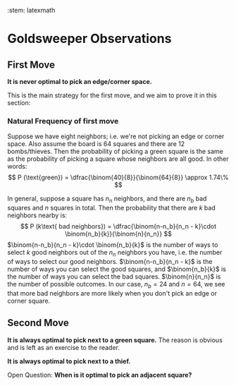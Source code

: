 :stem: latexmath

# Goldsweeper Observations

## First Move

**It is never optimal to pick an edge/corner space.**

This is the main strategy for the first move, and we aim to prove it in this section:

### Natural Frequency of first move

Suppose we have eight neighbors; i.e. we're not picking an edge or corner space. Also assume the board is 64 squares and there are 12 bombs/thieves.
Then the probability of picking a green square is the same as the probability of picking a square whose neighbors are all good. In other words:
$$
P (\text{green}) = \dfrac{\binom{40}{8}}{\binom{64}{8}} \approx 1.74\%
$$

In general, suppose a square has $n_n$ neighbors, and there are $n_b$ bad squares and $n$ squares in total. Then the probability that there are $k$ bad neighbors nearby is:
$$
P (k\text{ bad neighbors}) = \dfrac{\binom{n-n_b}{n_n - k}\cdot \binom{n_b}{k}}{\binom{n}{n_n}}
$$
$\binom{n-n_b}{n_n - k}\cdot \binom{n_b}{k}$ is the number of ways to select $k$ good neighbors out of the $n_n$ neighbors you have, i.e. the number of ways to select our good neighbors. $\binom{n-n_b}{n_n - k}$ is the number of ways you can select the good squares, and $\binom{n_b}{k}$ is the number of ways you can select the bad squares. $\binom{n}{n_n}$ is the number of possible outcomes.
In our case, $n_b = 24$ and $n = 64$, we see that more bad neighbors are more likely when you don't pick an edge or corner square.

## Second Move

**It is always optimal to pick next to a green square.** The reason is obvious and is left as an exercise to the reader.

**It is always optimal to pick next to a thief.**

Open Question: **When is it optimal to pick an adjacent square?**